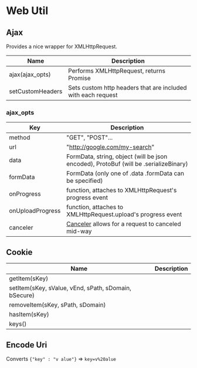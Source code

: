 
# Web Util

## Ajax

Provides a nice wrapper for XMLHttpRequest.

| Name | Description |
| - | - |
| ajax(ajax_opts) | Performs XMLHttpRequest, returns Promise |
| setCustomHeaders | Sets custom http headers that are included with each request |

### ajax_opts
| Key | Description|
| - | - |
| method | "GET", "POST"... |
| url | "http://google.com/my-search" |
| data | FormData, string, object (will be json encoded), ProtoBuf (will be .serializeBinary) |
| formData | FormData (only one of .data .formData can be specified) |
| onProgress | function, attaches to XMLHttpRequest's progress event |
| onUploadProgress | function, attaches to XMLHttpRequest.upload's progress event |
| canceler | [Canceler](../event-util) allows for a request to canceled mid-way |

## Cookie

| Name | Description |
| - | - |
| getItem(sKey) | |
| setItem(sKey, sValue, vEnd, sPath, sDomain, bSecure) | |
| removeItem(sKey, sPath, sDomain) | |
| hasItem(sKey) | |
| keys() | |

## Encode Uri

Converts `{"key" : "v alue"}` => `key=v%20alue`
